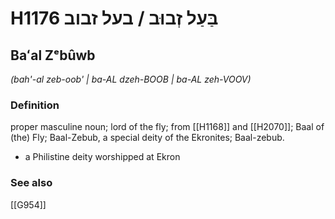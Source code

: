 # H1176 בַּעַל זְבוּב / בעל זבוב

## Baʻal Zᵉbûwb

_(bah'-al zeb-oob' | ba-AL dzeh-BOOB | ba-AL zeh-VOOV)_

### Definition

proper masculine noun; lord of the fly; from [[H1168]] and [[H2070]]; Baal of (the) Fly; Baal-Zebub, a special deity of the Ekronites; Baal-zebub.

- a Philistine deity worshipped at Ekron
### See also

[[G954]]


